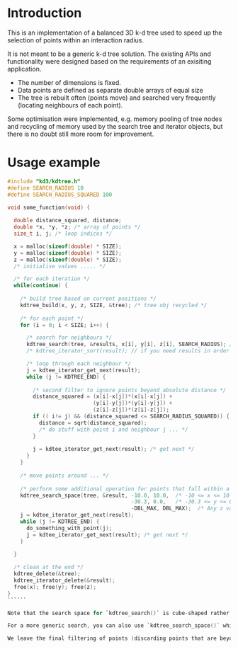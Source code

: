 # Introduction

This is an implementation of a balanced 3D k-d tree used to speed up the selection of points within an interaction radius.

It is not meant to be a generic k-d tree solution. The existing APIs and functionality were designed based on the requirements of an exisiting application.

* The number of dimensions is fixed.
* Data points are defined as separate double arrays of equal size
* The tree is rebuilt often (points move) and searched very frequently (locating neighbours of each point).

Some optimisation were implemented, e.g. memory pooling of tree nodes and recycling of memory used by the search tree and iterator objects, but there is no doubt still more room for improvement.

# Usage example

```````C
#include "kd3/kdtree.h"
#define SEARCH_RADIUS 10
#define SEARCH_RADIUS_SQUARED 100

void some_function(void) {
    
  double distance_squared, distance;
  double *x, *y, *z; /* array of points */
  size_t i, j; /* loop indices */

  x = malloc(sizeof(double) * SIZE);
  y = malloc(sizeof(double) * SIZE);
  z = malloc(sizeof(double) * SIZE);
  /* initialise values ..... */

  /* for each iteration */
  while(continue) {
    
    /* build tree based on current positions */
    kdtree_build(x, y, z, SIZE, &tree); /* tree obj recycled */
      
    /* for each point */
    for (i = 0; i < SIZE; i++) {

      /* search for neighbours */
      kdtree_search(tree, &results, x[i], y[i], z[i], SEARCH_RADIUS); /* result obj recycled */
      /* kdtree_iterator_sort(result); // if you need results in order */

      /* loop through each neighbour */
      j = kdtee_iterator_get_next(result);
      while (j != KDTREE_END) {
                
        /* second filter to ignore points beyond absolute distance */
        distance_squared = (x[i]-x[j])*(x[i]-x[j]) + 
                           (y[i]-y[j])*(y[i]-y[j]) + 
                           (z[i]-z[j])*(z[i]-z[j]);
        if (( i!= j) && (distance_squared <= SEARCH_RADIUS_SQUARED)) {
          distance = sqrt(distance_squared);
          /* do stuff with point i and neighbour j ... */
        }
        
        j = kdtee_iterator_get_next(result); /* get next */
      }
    }
        
    /* move points around ... */
    
    /* perform some additional operation for points that fall within a specific space */
    kdtree_search_space(tree, &result, -10.0, 10.0,  /* -10 <= x <= 10 */
                                       -30.3, 0.0,   /* -30.3 <= y <= 0 */
                                       -DBL_MAX, DBL_MAX);  /* Any z value */
    j = kdtee_iterator_get_next(result);
    while (j != KDTREE_END) {
      do_something_with_point(j);
      j = kdtee_iterator_get_next(result); /* get next */
    }
    
  }

  /* clean at the end */
  kdtree_delete(&tree);
  kdtree_iterator_delete(&result);
  free(x); free(y); free(z);
}
``````

Note that the search space for `kdtree_search()` is cube-shaped rather spherical. The last argument specifies the perpendicular distance between the center point and each face of the cube.

For a more generic search, you can also use `kdtree_search_space()` which searches within the space (3D box) defined by specifying the min and max values for each dimension.

We leave the final filtering of points (discarding points that are beyond the search radius) to users as this involves calculating the absolute distance between points. Most use cases require the distance value within the inner loop anyway so it makes more sense to leave the calculation within the user code.
